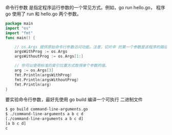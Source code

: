 
命令行参数 是指定程序运行参数的一个常见方式。例如，go run hello.go， 程序 go 使用了 run 和 hello.go 两个参数。

```go
package main
import "os"
import "fmt"
func main() {

    // os.Args 提供原始命令行参数访问功能。注意，切片中 的第一个参数是该程序的路径，并且 os.Args[1:]保存 所有程序的的参数。
    argsWithProg := os.Args
    argsWithoutProg := os.Args[1:]

    // 你可以使用标准的索引位置方式取得单个参数的值。
    arg := os.Args[3]
    fmt.Println(argsWithProg)
    fmt.Println(argsWithoutProg)
    fmt.Println(arg)
}
```
要实验命令行参数，最好先使用 go build 编译一个可执行 二进制文件

```sh
$ go build command-line-arguments.go
$ ./command-line-arguments a b c d
[./command-line-arguments a b c d]
[a b c d]
c
```
